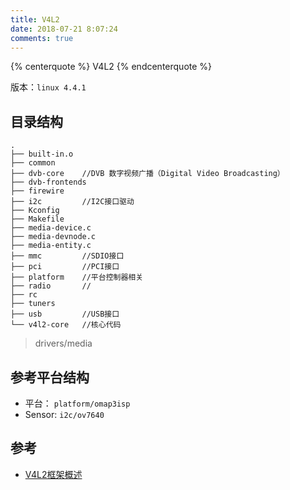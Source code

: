 ```yaml
---
title: V4L2
date: 2018-07-21 8:07:24
comments: true
---
```


{% centerquote %} V4L2 {% endcenterquote %}

版本：`linux 4.4.1`


## 目录结构

```
.
├── built-in.o
├── common
├── dvb-core    //DVB 数字视频广播（Digital Video Broadcasting）　　　　　
├── dvb-frontends
├── firewire    
├── i2c         //I2C接口驱动
├── Kconfig
├── Makefile
├── media-device.c
├── media-devnode.c
├── media-entity.c
├── mmc         //SDIO接口
├── pci         //PCI接口
├── platform    //平台控制器相关
├── radio       //
├── rc
├── tuners
├── usb         //USB接口
└── v4l2-core   //核心代码
```
>drivers/media


## 参考平台结构

- 平台： `platform/omap3isp`
- Sensor: `i2c/ov7640`




## 参考

* [V4L2框架概述](https://blog.csdn.net/u013904227/article/details/80718831)
